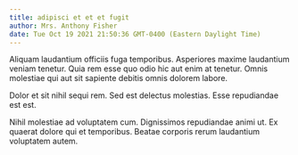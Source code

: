 ```yaml
---
title: adipisci et et et fugit
author: Mrs. Anthony Fisher
date: Tue Oct 19 2021 21:50:36 GMT-0400 (Eastern Daylight Time)
---
```

Aliquam laudantium officiis fuga temporibus. Asperiores maxime laudantium veniam tenetur. Quia rem esse quo odio hic aut enim at tenetur. Omnis molestiae qui aut sit sapiente debitis omnis dolorem labore.

 Dolor et sit nihil sequi rem. Sed est delectus molestias. Esse repudiandae est est.

 Nihil molestiae ad voluptatem cum. Dignissimos repudiandae animi ut. Ex quaerat dolore qui et temporibus. Beatae corporis rerum laudantium voluptatem autem.